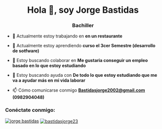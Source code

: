 <h1 align="center">Hola 👋, soy Jorge Bastidas</h1>
<h3 align="center">Bachiller</h3>

- 🔭 Actualmente estoy trabajando en **en un restaurante**

- 🌱 Actualmente estoy aprendiendo **curso el 3cer Semestre (desarrollo de sotfware)**

- 👯 Estoy buscando colaborar en **Me gustaria conseguir un empleo basado en lo que estoy estudiando**

- 🤝 Estoy buscando ayuda con **De todo lo que estoy estudiando que me va a ayudar más en mi vida laborar**

- 📫 Cómo comunicarse conmigo **Bastidasjorge2002@gmail.com (0982904048)**

<h3 align="left">Conéctate conmigo:</h3>
<p align="left">
<a href="https://fb.com/jorge bastidas" objetivo="en blanco"><img align="centro" src="https://raw.githubusercontent.com/rahuldkjain/github-profile-readme-generator/master/src/images/icons/Social/facebook.svg" alt="jorge bastidas" altura="30" ancho="40" /></a>
<a href="https://instagram.com/bastidasjorge23" objetivo="en blanco"><img align="center" src="https://raw.githubusercontent.com/rahuldkjain/github-profile-readme-generator/master/src/images/icons/Social/instagram.svg" alt="bastidasjorge23" altura="30" ancho="40" /></a>
<a href="https://www.youtube.com/c/@jorge-u8y8u" objetivo="en blanco"><img align="center"
Lenguajes

